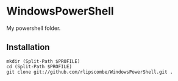 WindowsPowerShell
=================

My powershell folder.

Installation
------------

    mkdir (Split-Path $PROFILE)
    cd (Split-Path $PROFILE)
    git clone git://github.com/rlipscombe/WindowsPowerShell.git .
